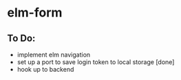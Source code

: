 # elm-form

## To Do:

- implement elm navigation
- set up a port to save login token to local storage [done]
- hook up to backend
